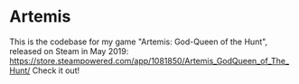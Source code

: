 # Artemis

This is the codebase for my game "Artemis: God-Queen of the Hunt", released on Steam in May 2019: https://store.steampowered.com/app/1081850/Artemis_GodQueen_of_The_Hunt/
Check it out!

